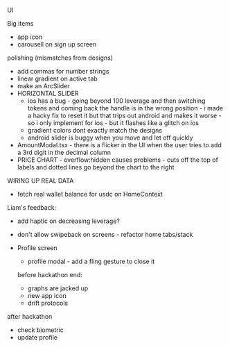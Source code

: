 UI

Big items

- app icon
- carousell on sign up screen

polishing (mismatches from designs)

- add commas for number strings
- linear gradient on active tab
- make an ArcSlider
- HORIZONTAL SLIDER
  - ios has a bug - going beyond 100 leverage and then switching tokens and coming back the handle is in the wrong position - i made a hacky fix to reset it but that trips out android and makes it worse - so i only implement for ios - but it flashes like a glitch on ios
  - gradient colors dont exactly match the designs
  - android slider is buggy when you move and let off quickly
- AmountModal.tsx - there is a flicker in the UI when the user tries to add a 3rd digit in the decimal column
- PRICE CHART - overflow:hidden causes problems - cuts off the top of labels and dotted lines go beyond the chart to the right

WIRING UP REAL DATA

- fetch real wallet balance for usdc on HomeContext

Liam's feedback:

- add haptic on decreasing leverage?
- don't allow swipeback on screens - refactor home tabs/stack

- Profile screen

  - profile modal - add a fling gesture to close it

  before hackathon end:

  - graphs are jacked up
  - new app icon
  - drift protocols

after hackathon

- check biometric
- update profile
